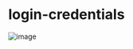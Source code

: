 # login-credentials

![image](https://github.com/XGilmar/login-credentials/assets/86094668/b9c8da2f-91cd-4375-bee5-b2241852f916)
